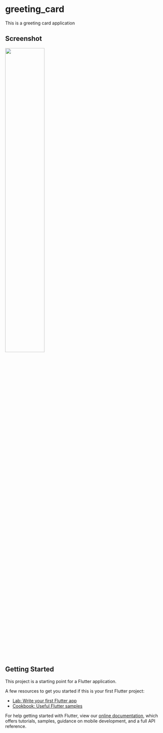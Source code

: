 # greeting_card

This is a greeting card application

## Screenshot
<img src="https://user-images.githubusercontent.com/25108106/112143305-c1800c00-8be8-11eb-84a5-e5aa8dcbfbb3.png" width="50%" height="50%">

## Getting Started

This project is a starting point for a Flutter application.

A few resources to get you started if this is your first Flutter project:

- [Lab: Write your first Flutter app](https://flutter.dev/docs/get-started/codelab)
- [Cookbook: Useful Flutter samples](https://flutter.dev/docs/cookbook)

For help getting started with Flutter, view our
[online documentation](https://flutter.dev/docs), which offers tutorials,
samples, guidance on mobile development, and a full API reference.
